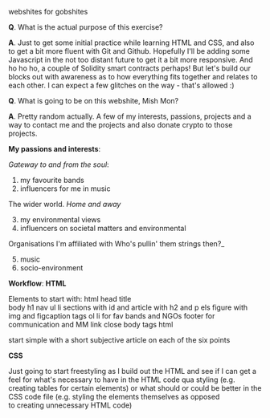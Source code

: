 webshites for gobshites

**Q**. What is the actual purpose of this exercise? 

**A**. Just to get some initial practice while learning HTML and CSS, and also to get a bit more fluent with Git and Github. Hopefully I'll be adding some Javascript in the not too distant future to get it a bit more responsive. And ho ho ho, a couple of Solidity smart contracts perhaps! 
But let's build our blocks out with awareness as to how everything fits together and relates to each other. I can expect a few glitches on the way - that's  allowed :)

**Q**. What is going to be on this webshite, Mish Mon?

**A**. Pretty random actually. A few of my interests, passions, projects and a way to
contact me and the projects and also donate crypto to those projects.

**My passions and interests**:

_Gateway to and from the soul_:

1. my favourite bands
2. influencers for me in music

The wider world. 
_Home and away_

3. my environmental views
4. influencers on societal matters and environmental

Organisations I'm affiliated with
Who's pullin' them strings then?_

5. music
6. socio-environment


**Workflow**:
**HTML**

Elements to start with:
html
head 
title  
body
h1
nav ul li
sections with id and article with h2 and p els
figure with img and figcaption tags
ol li for fav bands and NGOs
footer for communication and MM link
close body tags
html

start simple with a short subjective article 
on each of the six points

**CSS** 

Just going to start freestyling as I build out the HTML and see if I can get a feel for what's 
necessary to have in the HTML code qua styling (e.g. creating tables for certain elements) or 
what should or could be better in the CSS code file (e.g. styling the elements themselves as opposed  
to creating unnecessary HTML code)
